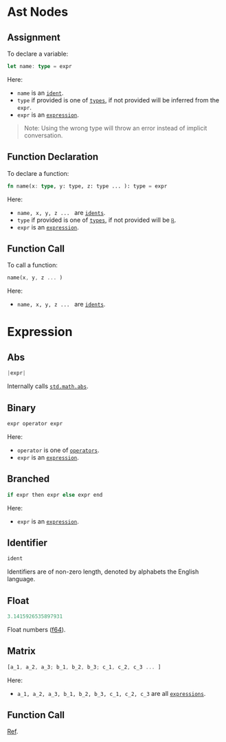 # Ast Nodes
## Assignment 

To declare a variable:

```rust
let name: type = expr
```

Here:
* `name` is an [`ident`](#identifier).
* `type` if provided is one of [`types`](/docs/types.md), if not provided will be inferred from the `expr`.
* `expr` is an [`expression`](#expression).

> Note: Using the wrong type will throw an error instead of implicit conversation.

## Function Declaration

To declare a function:

```rust
fn name(x: type, y: type, z: type ... ): type = expr
```

Here:
* `name, x, y, z ... ` are [`idents`](#identifier).
* `type` if provided is one of [`types`](/docs/types.md), if not provided will be [`ℝ`](/docs/types.md#real-ℝ).
* `expr` is an [`expression`](#expression).

## Function Call

To call a function:

```rust
name(x, y, z ... )
```

Here:
* `name, x, y, z ... ` are [`idents`](#identifier).

# Expression

## Abs

```rust
|expr|
```

Internally calls [`std.math.abs`](/docs/std.md#abs).

## Binary

```rust
expr operator expr
```

Here:
* `operator` is one of [`operators`](/docs/operators.md).
* `expr` is an [`expression`](#Expression).

## Branched

```rust
if expr then expr else expr end
```

Here: 
* `expr` is an [`expression`](#Expression).

## Identifier

```rust
ident
```

Identifiers are of non-zero length, denoted by alphabets the English language.

## Float

```rust
3.1415926535897931
```

Float numbers ([f64](https://doc.rust-lang.org/std/primitive.f64.html)).

## Matrix

```rust
[a_1, a_2, a_3; b_1, b_2, b_3; c_1, c_2, c_3 ... ]
```

Here:
* `a_1, a_2, a_3, b_1, b_2, b_3, c_1, c_2, c_3` are all [`expressions`](#Expression).

## Function Call

[Ref](#Function-Call).